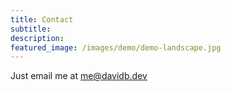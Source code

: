 ```yaml
---
title: Contact
subtitle: 
description: 
featured_image: /images/demo/demo-landscape.jpg
---
```


Just email me at  <a href="mailto:sme@davidb.dev">me@davidb.dev</a>


